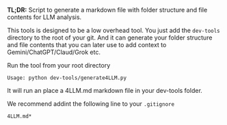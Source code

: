**TL;DR:** Script to generate a markdown file with folder structure and file contents for LLM analysis.

This tools is designed to be a low overhead tool. You just add the `dev-tools` directory to the root of your git. And it can generate your folder structure and file contents that you can later use to add context to Gemini/ChatGPT/Claud/Grok etc.

Run the tool from your root directory 

```
Usage: python dev-tools/generate4LLM.py
```

It will run an place a 4LLM.md markdown file in your dev-tools folder. 

We recommend addint the following line to your `.gitignore` 

```bash
4LLM.md* 
```
